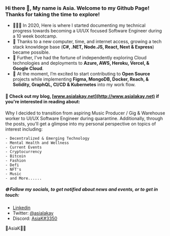 ### Hi there 👋, My name is Asia. Welcome to my Github Page! Thanks for taking the time to explore!

- 👩🏿‍💻 In 2020, Here is where I started documenting my technical progress towards becoming a UI/UX focused Software Engineer during a 10 week bootcamp.
- 🌱 Thanks to a new computer, time, and internet access, growing a tech stack knowldege base (**C#, .NET, Node.JS, React, Next & Express**) became possible.
- 🔭 Further, I've had the fortune of independently exploring Cloud technologies and deployments to **Azure, AWS, Heroku, Vercel, & Google Cloud**. 
- 🥳 At the moment, I’m excited to start contributing to **Open Source** projects while implementing **Figma, MongoDB, Docker, Reach, & Solidity, GraphQL, CI/CD & Kubernetes** into my work flow.

#### 👀 Check out my blog, [www.asialakay.net](http://www.asialakay.net) if you're interested in reading about: 

Why I decided to transition from aspiring Music Producer / Gig & Warehouse worker to UI/UX Software Engineer during quarantine.
Additionally, through the posts, you'll get a glimpse into my personal perspective on topics of interest including:

    - Decentralized & Emerging Technology
    - Mental Health and Wellness
    - Current Events
    - Cryptocurrency
    - Bitcoin
    - Fashion
    - Defi
    - NFT's 
    - Music
    - and More......  

##### 🌐 Follow my socials, to get notified about news and events, or to get in touch: 

- [Linkedin](https://www.linkedin.com/in/asia-%E2%80%9Casialakay%E2%80%9D-grady-669762b3/) 
- Twitter: [@asialakay](https://www.twitter.com/asialakay) 
- Discord: [AsiaK#3350](https://discordapp.com/users/724987979973525604/)

🌴AsiaK💃🏽
     
<!--
**asiakay/asiakay** is a ✨ _special_ ✨ repository because its `README.md` (this file) appears on your GitHub profile.

Here are some ideas to get you started:

- 🔭 I’m currently working on www.asialakay.net
- 🌱 I’m currently learning ...
- 👯 I’m looking to collaborate on ...
- 🤔 I’m looking for help with ...
- 💬 Ask me about ...
- 📫 How to reach me: ...
- 😄 Pronouns: ...
- ⚡ Fun fact: ...
-->
